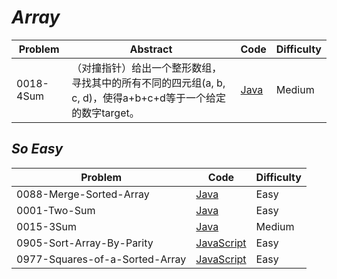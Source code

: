 # *Array*

|Problem|Abstract|Code|Difficulty|
| --- | --- | --- | --- |
|0018-4Sum|（对撞指针）给出一个整形数组，寻找其中的所有不同的四元组(a, b, c, d)，使得a+b+c+d等于一个给定的数字target。|[Java](../LeetCode/Java/0018-4Sum/src)|Medium|

## *So Easy*
|Problem|Code|Difficulty|
| --- | --- | --- |
|0088-Merge-Sorted-Array|[Java](../LeetCode/Java/0088-Merge-Sorted-Array/src)|Easy|
|0001-Two-Sum|[Java](../LeetCode/Java/0001-Two-Sum/src)|Easy|
|0015-3Sum|[Java](../LeetCode/Java/0015-3Sum/src)|Medium|
|0905-Sort-Array-By-Parity|[JavaScript](../LeetCode/JavaScript/src/0905-Sort-Array-By-Parity.js)|Easy|
|0977-Squares-of-a-Sorted-Array|[JavaScript](../LeetCode/JavaScript/src/0977-Squares-of-a-Sorted-Array.js)|Easy|